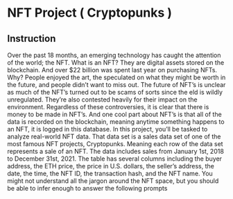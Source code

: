 # NFT Project ( Cryptopunks )

## Instruction
Over the past 18 months, an emerging technology has caught
the attention of the world; the NFT. What is an NFT? They are
digital assets stored on the blockchain. And over $22 billion
was spent last year on purchasing NFTs. Why? People enjoyed
the art, the speculated on what they might be worth in the
future, and people didn’t want to miss out.
The future of NFT’s is unclear as much of the NFT’s turned out
to be scams of sorts since the eld is wildly unregulated.
They’re also contested heavily for their impact on the
environment.
Regardless of these controversies, it is clear that there is
money to be made in NFT’s. And one cool part about NFT’s is
that all of the data is recorded on the blockchain, meaning
anytime something happens to an NFT, it is logged in this
database.
In this project, you’ll be tasked to analyze real-world NFT
data.
That data set is a sales data set of one of the most famous
NFT projects, Cryptopunks. Meaning each row of the data set
represents a sale of an NFT. The data includes sales from
January 1st, 2018 to December 31st, 2021. The table has
several columns including the buyer address, the ETH price,
the price in U.S. dollars, the seller’s address, the date, the
time, the NFT ID, the transaction hash, and the NFT name.
You might not understand all the jargon around the NFT
space, but you should be able to infer enough to answer the
following prompts
